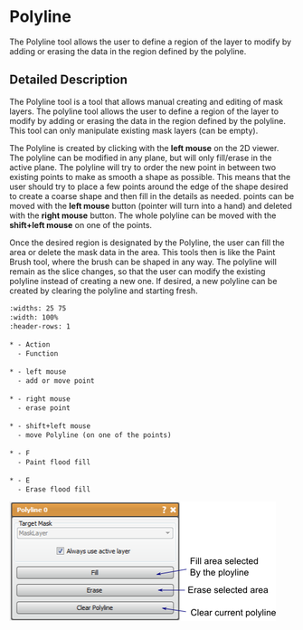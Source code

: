# Polyline

The Polyline tool allows the user to define a region of the layer to modify by adding or erasing the data in the region defined by the polyline.

## Detailed Description

The Polyline tool is a tool that allows manual creating and editing of mask layers. The polyline tool allows the user to define a region of the layer to modify by adding or erasing the data in the region defined by the polyline. This tool can only manipulate existing mask layers (can be empty).

The Polyline is created by clicking with the **left mouse** on the 2D viewer. The polyline can be modified in any plane, but will only fill/erase in the active plane. The polyline will try to order the new point in between two existing points to make as smooth a shape as possible. This means that the user should try to place a few points around the edge of the shape desired to create a coarse shape and then fill in the details as needed. points can be moved with the **left mouse** button (pointer will turn into a hand) and deleted with the **right mouse** button. The whole polyline can be moved with the **shift+left mouse** on one of the points.

Once the desired region is designated by the Polyline, the user can fill the area or delete the mask data in the area. This tools then is like the Paint Brush tool, where the brush can be shaped in any way. The polyline will remain as the slice changes, so that the user can modify the existing polyline instead of creating a new one. If desired, a new polyline can be created by clearing the polyline and starting fresh.

```{list-table} Keyboard and Mouse Actions in the for the Polyline Tool
:widths: 25 75
:width: 100%
:header-rows: 1

* - Action
  - Function

* - left mouse
  - add or move point

* - right mouse
  - erase point

* - shift+left mouse
  - move Polyline (on one of the points)

* - F
  - Paint flood fill

* - E
  - Erase flood fill

```

![alt text](../images/PolylineGUI.png)
